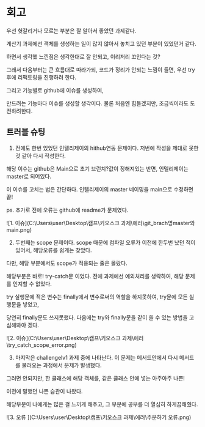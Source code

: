 # 회고

우선 헛갈리거나 모르는 부분은 잘 알아서 좋았던 과제같다.

계산기 과제에선 객체를 생성하는 일이 많지 않아서 놓치고 있던 부분이 있었던거 같다.

하면서 생각했 느낀점은 생각한대로 잘 안되고, 이리저리 꼬인다는 것?

그래서 다음부터는 큰 흐름대로 따라가되, 코드가 정리가 안되는 느낌이 들면, 우선 try 후에 리팩토링을 진행하려 한다.

그리고 기능별로 github에 이슈를 생성하여, 

만드려는 기능마다 이슈를 생성할 생각이다. 물론 처음엔 힘들겠지만, 조금씩이라도 도전하려한다.


## 트러블 슈팅

1. 전에도 한번 있었던 인텔리제이의 hithub연동 문제이다. 저번에 작성을 제대로 못한 것 같아 다시 작성한다.

해당 이슈는 github은 Main으로 초기 브런치?값이 정해져있는 반면, 인텔리제이는 master로 되어있다.

이 이슈를 고치는 법은 간단하다. 인텔리제이의 master 네이밍을 main으로 수정하면 끝!

ps. 추가로 전에 오류는 github에 readme가 문제였다.

![1. 이슈](C:\Users\user\Desktop\캠프\키오스크 과제\에러\git_brach명master와main.png)

2. 두번째는 scope 문제이다. scope 때문에 컴파일 오류가 이전에 한두번 났던 적이있어서, 해당오류를 쉽게는 찾았다.

다만, 해당 부분에서도 scope가 적용되는 줄은 몰랐다.

해당부분은 바로! try-catch문 이었다. 전에 과제에선 예외처리를 생략하여, 해당 문제를 인지할 수 없었다.

try 실행문에 적은 변수는 finally에서 변수로써의 역할을 하지못하여, try문에 모든 실행문을 넣었고,

당연히 finally문도 쓰지못했다. 다음에는 try와 finally문을 같이 쓸 수 있는 방법을 고심해봐야 겠다.

![2. 이슈](C:\Users\user\Desktop\캠프\키오스크 과제\에러\try_catch_scope_error.png)

3. 마지막은 challengelv1 과제 중에 나타난다. 이 문제는 메서드안에서 다시 메서드를 불러오는 과정에서 문제가 발생했다.

그러면 안되지만, 한 클래스에 해당 객체를, 같은 클래스 안에 넣는 아주아주 나쁜!

이전에 말했던 나쁜 습관이 나왔다.

해당부분이 나에게는 많은 걸 느끼게 해주고, 그 부분에 공부를 더 열심히 하게끔해줬다.

![3. 오류 ](C:\Users\user\Desktop\캠프\키오스크 과제\에러\주문하기 오류.png)
